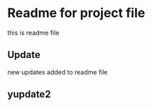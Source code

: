 # Readme for project file
this is readme file
## Update
new updates added to readme file
## yupdate2